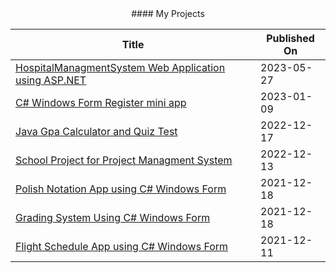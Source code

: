 <div align="center">
#### My Projects

| Title | Published On |
| ----- | ------------ |
| [HospitalManagmentSystem Web Application using ASP.NET](https://github.com/Abdulsayedd/HospitalManagmentSystem2.0) | 2023-05-27 |
| [C# Windows Form Register mini app ](https://github.com/Abdulsayedd/winform-apps/tree/main/Register%20App%231/) | 2023-01-09 |
| [Java Gpa Calculator and Quiz Test](https://github.com/Abdulsayedd/Quiz-and-Gpa-Calculator/) | 2022-12-17 |
| [School Project for Project Managment System](https://github.com/Abdulsayedd/Project-Management-System/) | 2022-12-13 |
| [Polish Notation App using C# Windows Form](https://github.com/Abdulsayedd/PolishNotationApp/) |2021-12-18 |
| [Grading System Using C# Windows Form](https://github.com/Abdulsayedd/GradingSystem/) | 2021-12-18 |
| [Flight Schedule App using C# Windows Form](https://github.com/Abdulsayedd/AirPlanes/) | 2021-12-11 |

</div>

